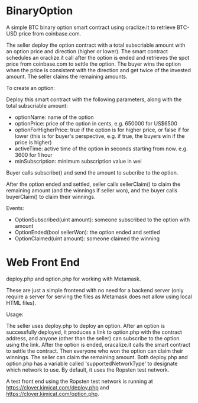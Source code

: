 # BinaryOption

A simple BTC binary option smart contract using oraclize.it to retrieve BTC-USD price from coinbase.com.

The seller deploy the option contract with a total subscriable amount with an option price and direction (higher or lower).
The smart contract schedules an oraclize.it call after the option is ended and retrieves the spot price from coinbase.com to settle the option.
The buyer wins the option when the price is consistent with the direction and get twice of the invested amount. The seller claims the remaining amounts.

To create an option:

Deploy this smart contract with the following parameters, along with the total subscriable amount:

- optionName: name of the option
- optionPrice: price of the option in cents, e.g. 650000 for US$6500
- optionForHigherPrice: true if the option is for higher price, or false if for lower (this is for buyer's perspective, e.g. if true, the buyers win if the price is higher)
- activeTime: active time of the option in seconds starting from now. e.g. 3600 for 1 hour
- minSubscription: minimum subscription value in wei

Buyer calls subscribe() and send the amount to subcribe to the option.

After the option ended and settled, seller calls sellerClaim() to claim the remaining amount (and the winnings if seller won), and the buyer calls buyerClaim() to claim their winnings.

Events:

- OptionSubscribed(uint amount): someone subscribed to the option with amount
- OptionEnded(bool sellerWon): the option ended and settled
- OptionClaimed(uint amount): someone claimed the winning

# Web Front End

deploy.php and option.php for working with Metamask.

These are just a simple frontend with no need for a backend server (only require a server for serving the files as Metamask does not allow using local HTML files).

Usage:

The seller uses deploy.php to deploy an option.
After an option is successfully deployed, it produces a link to option.php with the contract address, and anyone (other than the seller) can subscribe to the option using the link.
After the option is ended, oracalize.it calls the smart contract to settle the contract. Then everyone who won the option can claim their winnings. The seller can claim the remaining amount.
Both deploy.php and option.php has a variable called 'supportedNetworkType' to designate which network to use. By default, it uses the Ropsten test network.

A test front end using the Ropsten test network is running at https://clover.kimicat.com/deploy.php and https://clover.kimicat.com/option.php.
